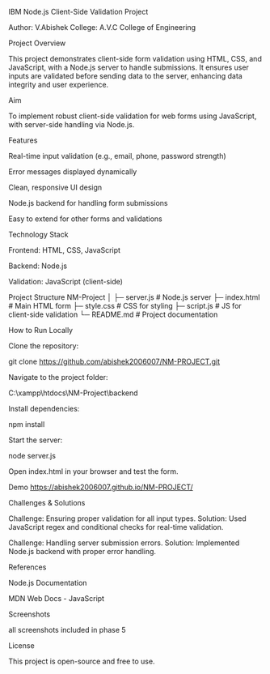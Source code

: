 IBM Node.js Client-Side Validation Project

Author: V.Abishek
College: A.V.C College of Engineering

Project Overview

This project demonstrates client-side form validation using HTML, CSS, and JavaScript, with a Node.js server to handle submissions. It ensures user inputs are validated before sending data to the server, enhancing data integrity and user experience.

Aim

To implement robust client-side validation for web forms using JavaScript, with server-side handling via Node.js.

Features

Real-time input validation (e.g., email, phone, password strength)

Error messages displayed dynamically

Clean, responsive UI design

Node.js backend for handling form submissions

Easy to extend for other forms and validations

Technology Stack

Frontend: HTML, CSS, JavaScript

Backend: Node.js

Validation: JavaScript (client-side)

Project Structure
NM-Project
│
├─ server.js           # Node.js server
├─ index.html          # Main HTML form
├─ style.css           # CSS for styling
├─ script.js           # JS for client-side validation
└─ README.md           # Project documentation

How to Run Locally

Clone the repository:

git clone https://github.com/abishek2006007/NM-PROJECT.git


Navigate to the project folder:

C:\xampp\htdocs\NM-Project\backend


Install dependencies:

npm install


Start the server:

node server.js


Open index.html in your browser and test the form.

Demo
https://abishek2006007.github.io/NM-PROJECT/

Challenges & Solutions

Challenge: Ensuring proper validation for all input types.
Solution: Used JavaScript regex and conditional checks for real-time validation.

Challenge: Handling server submission errors.
Solution: Implemented Node.js backend with proper error handling.

References

Node.js Documentation

MDN Web Docs - JavaScript

Screenshots

all screenshots included in phase 5

License

This project is open-source and free to use.
